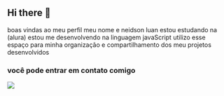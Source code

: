 ## Hi there 👋

boas vindas ao meu perfil
meu nome e neidson luan
estou estudando na (alura)
estou me desenvolvendo na linguagem javaScript
utilizo esse espaço para minha organização e compartilhamento dos meu projetos desenvolvidos
### você pode entrar em contato comigo



![](https://www.gratistodo.com/wp-content/uploads/2018/02/Dragon-Ball-Super-18.gif)

